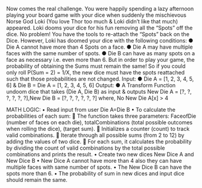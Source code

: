 Now comes the real challenge. You were happily spending a lazy afternoon playing your board game with your dice when suddenly the mischievous Norse God Loki (You love Thor too much & Loki didn’t like that much) appeared. Loki dooms your dice for his fun removing all the “Spots” off the dice. No problem! You have the tools to re-attach the “Spots” back on the Dice. However, Loki has doomed your dice with the following conditions: 
● Die A cannot have more than 4 Spots on a face.
 ● Die A may have multiple faces with the same number of spots.
 ● Die B can have as many spots on a face as necessary i.e. even more than 6. But in order to play your game, the probability of obtaining the Sums must remain the same! So if you could only roll P(Sum = 2) = 1/X, the new dice must have the spots reattached such that those probabilities are not changed. 
Input:
 ● Die A = [1, 2, 3, 4, 5, 6] & Die B = Die A = [1, 2, 3, 4, 5, 6]
 Output:
 ● A Transform Function undoom dice that takes (Die A, Die B) as input & outputs New Die A = [?, ?, ?, ?, ?, ?],New Die B = [?, ?, ?, ?, ?, ?] where, No New Die A[x] > 4

MATH LOGIC:
•	Read input from user Die A=Die B
•	To calculate the probabilities of each sum:
	The function takes three parameters: FaceofDie (number of faces on each die), totalCombinations (total possible outcomes when rolling the dice), (target sum).
	Initializes a counter (count) to track valid combinations.
	Iterate through all possible sums (from 2 to 12) by adding the values of two dice.
	For each sum, it calculates the probability by dividing the count of valid combinations by the total possible combinations and prints the result.
•	Create two new dices New Dice A and New Dice B
•	New Dice A cannot have more than 4 also they can have multiple faces with same number of spots.
•	The New Dice B can have the spots more than 6.
•	The probability of sum in new dices and input dice should remain the same.
